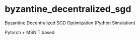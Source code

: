 # byzantine_decentralized_sgd
Byzantine Decentralized SGD Optimization (Python Simulation)

Pytorch + MSNIT based

